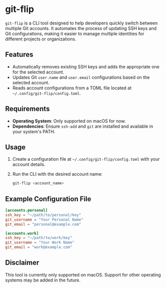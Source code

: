 # git-flip

`git-flip` is a CLI tool designed to help developers quickly switch between multiple Git accounts. It automates the process of updating SSH keys and Git configurations, making it easier to manage multiple identities for different projects or organizations.

## Features

- Automatically removes existing SSH keys and adds the appropriate one for the selected account.
- Updates Git `user.name` and `user.email` configurations based on the selected account.
- Reads account configurations from a TOML file located at `~/.config/git-flip/config.toml`.

## Requirements

- **Operating System**: Only supported on macOS for now.
- **Dependencies**: Ensure `ssh-add` and `git` are installed and available in your system's PATH.

## Usage

1. Create a configuration file at `~/.config/git-flip/config.toml` with your account details.
2. Run the CLI with the desired account name:

   ```bash
   git-flip <account_name>
   ```

## Example Configuration File

```toml
[accounts.personal]
ssh_key = "~/path/to/personal/key"
git_username = "Your Personal Name"
git_email = "personal@example.com"

[accounts.work]
ssh_key = "~/path/to/work/key"
git_username = "Your Work Name"
git_email = "work@example.com"
```

## Disclaimer

This tool is currently only supported on macOS. Support for other operating systems may be added in the future.
